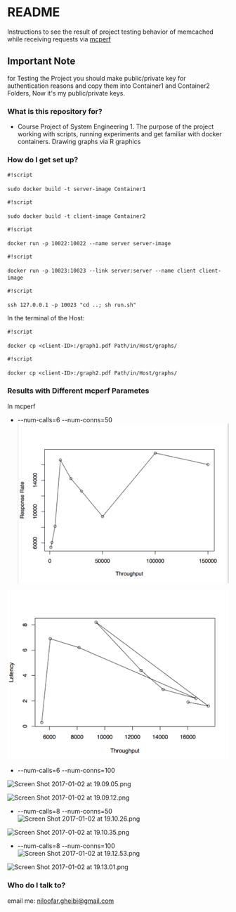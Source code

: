 # README #

Instructions to see the result of project testing behavior of memcached while receiving requests via [mcperf](https://github.com/twitter/twemperf)

## Important Note ##
for Testing the Project you should make public/private key for authentication reasons and copy them into Container1 and Container2 Folders, Now it's my public/private keys.

### What is this repository for? ###

* Course Project of System Engineering 1. 
The purpose of the project working with scripts, running experiments and get familiar with docker containers.
Drawing graphs via R graphics 


### How do I get set up? ###


```
#!script

sudo docker build -t server-image Container1
```

```
#!script

sudo docker build -t client-image Container2
```

```
#!script

docker run -p 10022:10022 --name server server-image
```
```
#!script

docker run -p 10023:10023 --link server:server --name client client-image
```

```
#!script

ssh 127.0.0.1 -p 10023 "cd ..; sh run.sh"
```

In the terminal of the Host:

```
#!script

docker cp <client-ID>:/graph1.pdf Path/in/Host/graphs/
```

```
#!script

docker cp <client-ID>:/graph2.pdf Path/in/Host/graphs/
```

### Results with Different mcperf Parametes ###

In mcperf 

* --num-calls=6 --num-conns=50
![--num-calls=6 --num-conns=50](https://github.com/NiloofarGheibi/memcached-behavior-/blob/master/screenshots/--num-calls%3D6%20--num-conns%3D50.png)


![--num-calls=6 --num-conns=50-latency](https://github.com/NiloofarGheibi/memcached-behavior-/blob/master/screenshots/--num-calls%3D6%20--num-conns%3D50-latency.png)

* --num-calls=6 --num-conns=100

![Screen Shot 2017-01-02 at 19.09.05.png](https://bitbucket.org/repo/Gxrn8e/images/222449006-Screen%20Shot%202017-01-02%20at%2019.09.05.png)

![Screen Shot 2017-01-02 at 19.09.12.png](https://bitbucket.org/repo/Gxrn8e/images/2245210082-Screen%20Shot%202017-01-02%20at%2019.09.12.png)

* --num-calls=8 --num-conns=50
![Screen Shot 2017-01-02 at 19.10.26.png](https://bitbucket.org/repo/Gxrn8e/images/1011105538-Screen%20Shot%202017-01-02%20at%2019.10.26.png)

![Screen Shot 2017-01-02 at 19.10.35.png](https://bitbucket.org/repo/Gxrn8e/images/2993356580-Screen%20Shot%202017-01-02%20at%2019.10.35.png)

* --num-calls=8 --num-conns=100
![Screen Shot 2017-01-02 at 19.12.53.png](https://bitbucket.org/repo/Gxrn8e/images/3849876291-Screen%20Shot%202017-01-02%20at%2019.12.53.png)

![Screen Shot 2017-01-02 at 19.13.01.png](https://bitbucket.org/repo/Gxrn8e/images/477062597-Screen%20Shot%202017-01-02%20at%2019.13.01.png)

### Who do I talk to? ###

email me: niloofar.gheibi@gmail.com